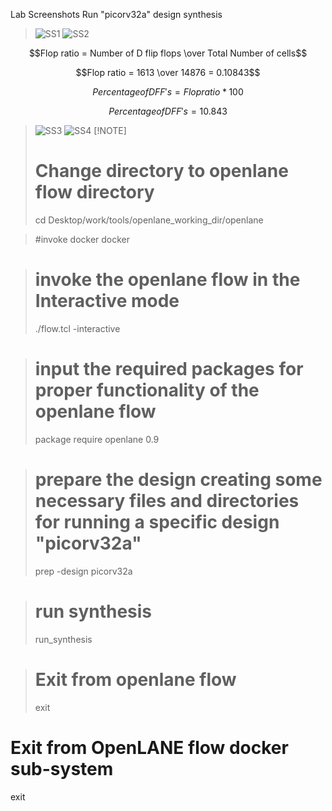 Lab Screenshots
Run "picorv32a" design synthesis
> ![SS1](https://github.com/Thamirawaran/VSD_SoC_Design/assets/107134124/806fdcc3-9c1d-4974-a69f-dc69bc2c143a)
> ![SS2](https://github.com/Thamirawaran/VSD_SoC_Design/assets/107134124/8ab7f2da-d471-418a-a352-b3d3fe58a8d6)

$$Flop ratio = Number of D flip flops \over Total Number of cells$$

$$Flop ratio = 1613 \over 14876 = 0.10843$$

$$Percentage of DFF's = Flop ratio*100$$

$$Percentage of DFF's = 10.843$$

> ![SS3](https://github.com/Thamirawaran/VSD_SoC_Design/assets/107134124/125fbc5f-11da-41ec-a339-3a4e2bb60c71)
> ![SS4](https://github.com/Thamirawaran/VSD_SoC_Design/assets/107134124/7a6a1109-c0e5-4fa1-a03e-b13ce6f1dbfd)
> [!NOTE]
># Change directory to openlane flow directory
>cd Desktop/work/tools/openlane_working_dir/openlane

> #invoke docker
>docker

># invoke the openlane flow in the Interactive mode
>./flow.tcl -interactive

># input the required packages for proper functionality of the openlane flow
>package require openlane 0.9

># prepare the design creating some necessary files and directories for running a specific design "picorv32a"
>prep -design picorv32a

># run synthesis
>run_synthesis

># Exit from openlane flow
>exit

# Exit from OpenLANE flow docker sub-system
exit
